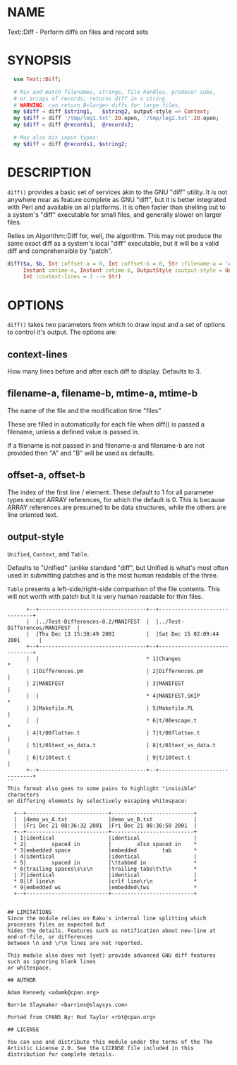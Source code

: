 # NAME

Text::Diff - Perform diffs on files and record sets

# SYNOPSIS

```raku
  use Text::Diff;

  # Mix and match filenames, strings, file handles, producer subs,
  # or arrays of records; returns diff in a string.
  # WARNING: can return B<large> diffs for large files.
  my $diff = diff $string1,   $string2, output-style => Context;
  my $diff = diff '/tmp/log1.txt'.IO.open, '/tmp/log2.txt'.IO.open;
  my $diff = diff @records1,  @records2;

  # May also mix input types:
  my $diff = diff @records1, $string2;
```

# DESCRIPTION

`diff()` provides a basic set of services akin to the GNU "diff"
utility. It is not anywhere near as feature complete as GNU "diff", but
it is better integrated with Perl and available on all platforms. It is
often faster than shelling out to a system's "diff" executable for small
files, and generally slower on larger files.

Relies on Algorithm::Diff for, well, the algorithm. This may not produce
the same exact diff as a system's local "diff" executable, but it will
be a valid diff and comprehensible by "patch".

```raku
diff($a, $b, Int :offset-a = 0, Int :offset-b = 0, Str :filename-a = 'A', Str :filename-b = 'B',
     Instant :mtime-a, Instant :mtime-b, OutputStyle :output-style = Unified, 
     Int :context-lines = 3 --> Str)
```

# OPTIONS

`diff()` takes two parameters from which to draw input and a set of
options to control it's output. The options are:

## context-lines
How many lines before and after each diff to display. Defaults to 3.

## filename-a, filename-b, mtime-a, mtime-b
The name of the file and the modification time "files"

These are filled in automatically for each file when diff() is
passed a filename, unless a defined value is passed in.

If a filename is not passed in and filename-a and filename-b are not
provided then "A" and "B" will be used as defaults.

## offset-a, offset-b
The index of the first line / element. These default to 1 for all
parameter types except ARRAY references, for which the default is 0.
This is because ARRAY references are presumed to be data structures,
while the others are line oriented text.

## output-style
`Unified`, `Context`, and `Table`.

Defaults to "Unified" (unlike standard "diff", but Unified is what's
most often used in submitting patches and is the most human readable
of the three.

`Table` presents a left-side/right-side comparison of the file contents.
This will not worth with patch but it is very human readable for thin
files.

```
      +--+----------------------------------+--+------------------------------+
      |  |../Test-Differences-0.2/MANIFEST  |  |../Test-Differences/MANIFEST  |
      |  |Thu Dec 13 15:38:49 2001          |  |Sat Dec 15 02:09:44 2001      |
      +--+----------------------------------+--+------------------------------+
      |  |                                  * 1|Changes                       *
      | 1|Differences.pm                    | 2|Differences.pm                |
      | 2|MANIFEST                          | 3|MANIFEST                      |
      |  |                                  * 4|MANIFEST.SKIP                 *
      | 3|Makefile.PL                       | 5|Makefile.PL                   |
      |  |                                  * 6|t/00escape.t                  *
      | 4|t/00flatten.t                     | 7|t/00flatten.t                 |
      | 5|t/01text_vs_data.t                | 8|t/01text_vs_data.t            |
      | 6|t/10test.t                        | 9|t/10test.t                    |
      +--+----------------------------------+--+------------------------------+
``
This format also goes to some pains to highlight "invisible" characters
on differing elements by selectively escaping whitespace:

```
      +--+--------------------------+--------------------------+
      |  |demo_ws_A.txt             |demo_ws_B.txt             |
      |  |Fri Dec 21 08:36:32 2001  |Fri Dec 21 08:36:50 2001  |
      +--+--------------------------+--------------------------+
      | 1|identical                 |identical                 |
      * 2|        spaced in         |        also spaced in    *
      * 3|embedded space            |embedded        tab       *
      | 4|identical                 |identical                 |
      * 5|        spaced in         |\ttabbed in               *
      * 6|trailing spaces\s\s\n     |trailing tabs\t\t\n       *
      | 7|identical                 |identical                 |
      * 8|lf line\n                 |crlf line\r\n             *
      * 9|embedded ws               |embedded\tws              *
      +--+--------------------------+--------------------------+
```

## LIMITATIONS
Since the module relies on Raku's internal line splitting which processes files as expected but
hides the details. Features such as notification about new-line at end-of-file, or differences
between \n and \r\n lines are not reported.

This module also does not (yet) provide advanced GNU diff features such as ignoring blank lines
or whitespace.

## AUTHOR

Adam Kennedy <adamk@cpan.org>

Barrie Slaymaker <barries@slaysys.com>

Ported from CPAN5 By: Rod Taylor <rbt@cpan.org>

## LICENSE

You can use and distribute this module under the terms of the The Artistic License 2.0. See the LICENSE file included in this distribution for complete details.
